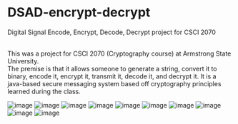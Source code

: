 # DSAD-encrypt-decrypt
Digital Signal Encode, Encrypt, Decode, Decrypt project for CSCI 2070

<br/>
This was a project for CSCI 2070 (Cryptography course) at Armstrong State University. <br/>
The premise is that it allows someone to generate a string, convert it to binary, encode it, encrypt it, transmit it, decode it, and decrypt it.  It is a java-based secure messaging system based off cryptography principles learned during the class.  

![image](https://user-images.githubusercontent.com/24422068/144497258-f4db753c-cd64-46d5-b753-62522c531a89.png)
![image](https://user-images.githubusercontent.com/24422068/144497286-c89cbc60-e6c4-47b8-903d-1c4352c6fbe5.png)
![image](https://user-images.githubusercontent.com/24422068/144497332-450bdd1f-d751-4203-ad6c-e25064c37568.png)
![image](https://user-images.githubusercontent.com/24422068/144497341-691c8e6b-0576-42e3-a98a-63baa6d58455.png)
![image](https://user-images.githubusercontent.com/24422068/144497390-dd5c4f3d-d759-42e3-89ca-75b4109ba8d4.png)
![image](https://user-images.githubusercontent.com/24422068/144497409-e94ca425-8062-420f-b3ba-b9ef56789522.png)
![image](https://user-images.githubusercontent.com/24422068/144497452-25a58eea-fc92-40cc-a1bc-fe09109a63fb.png)
![image](https://user-images.githubusercontent.com/24422068/144497467-c7390355-0ddf-4540-ad48-8d158f1aa87e.png)
![image](https://user-images.githubusercontent.com/24422068/144497481-16d04b00-8fc9-42e5-aff2-0bf057728153.png)
![image](https://user-images.githubusercontent.com/24422068/144497515-cbb071f3-238f-452c-8e31-ae70c6605216.png)
